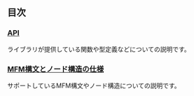 ## 目次

### [API](api.md)
ライブラリが提供している関数や型定義などについての説明です。

### [MFM構文とノード構造の仕様](syntax.md)
サポートしているMFM構文やノード構造についての説明です。
